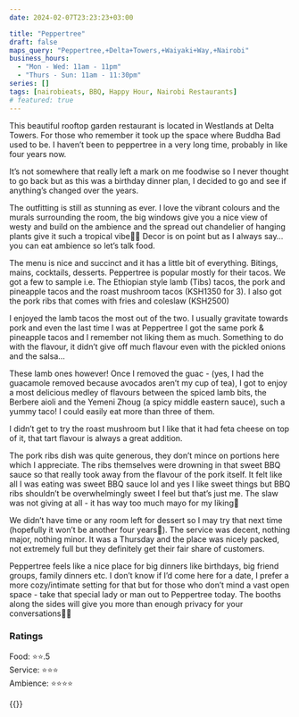 ```yaml
---
date: 2024-02-07T23:23:23+03:00

title: "Peppertree"
draft: false
maps_query: "Peppertree,+Delta+Towers,+Waiyaki+Way,+Nairobi"
business_hours:
  - "Mon - Wed: 11am - 11pm"
  - "Thurs - Sun: 11am - 11:30pm"
series: []
tags: [nairobieats, BBQ, Happy Hour, Nairobi Restaurants]
# featured: true
---
```


This beautiful rooftop garden restaurant is located in Westlands at Delta Towers. For those who remember it took up the space where Buddha Bad used to be. I haven’t been to peppertree in a very long time, probably in like four years now.

It’s not somewhere that really left a mark on me foodwise so I never thought to go back but as this was a birthday dinner plan, I decided to go and see if anything’s changed over the years.

The outfitting is still as stunning as ever. I love the vibrant colours and the murals surrounding the room, the big windows give you a nice view of westy and build on the ambience and the spread out chandelier of hanging plants give it such a tropical vibe👌🏾 Decor is on point but as I always say… you can eat ambience so let’s talk food.

The menu is nice and succinct and it has a little bit of everything. Bitings, mains, cocktails, desserts. Peppertree is popular mostly for their tacos. We got a few to sample i.e. The Ethiopian style lamb (Tibs) tacos, the pork and pineapple tacos and the roast mushroom tacos (KSH1350 for 3). I also got the pork ribs that comes with fries and coleslaw (KSH2500)

I enjoyed the lamb tacos the most out of the two. I usually gravitate towards pork and even the last time I was at Peppertree I got the same pork & pineapple tacos and I remember not liking them as much. Something to do with the flavour, it didn’t give off much flavour even with the pickled onions and the salsa…

These lamb ones however! Once I removed the guac - (yes, I had the guacamole removed because avocados aren’t my cup of tea), I got to enjoy a most delicious medley of flavours between the spiced lamb bits, the Berbere aioli and the Yemeni Zhoug (a spicy middle eastern sauce), such a yummy taco! I could easily eat more than three of them.

I didn’t get to try the roast mushroom but I like that it had feta cheese on top of it, that tart flavour is always a great addition.

The pork ribs dish was quite generous, they don’t mince on portions here which I appreciate. The ribs themselves were drowning in that sweet BBQ sauce so that really took away from the flavour of the pork itself. It felt like all I was eating was sweet BBQ sauce lol and yes I like sweet things but BBQ ribs shouldn’t be overwhelmingly sweet I feel but that’s just me. The slaw was not giving at all - it has way too much mayo for my liking😬

We didn’t have time or any room left for dessert so I may try that next time (hopefully it won’t be another four years🙈). The service was decent, nothing major, nothing minor. It was a Thursday and the place was nicely packed, not extremely full but they definitely get their fair share of customers.

Peppertree feels like a nice place for big dinners like birthdays, big friend groups, family dinners etc. I don’t know if I’d come here for a date, I prefer a more cozy/intimate setting for that but for those who don’t mind a vast open space - take that special lady or man out to Peppertree today. The booths along the sides will give you more than enough privacy for your conversations👌🏾

### Ratings

Food: ⭐️⭐️.5<br>
Service: ⭐️⭐️⭐️<br>
Ambience: ⭐️⭐️⭐️⭐️<br>

{{<remote-image-gallery key="peppertree">}}

